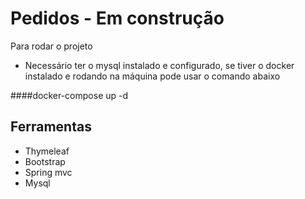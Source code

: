 # Pedidos - Em construção

Para rodar o projeto
* Necessário ter o mysql instalado e configurado, se tiver o docker instalado e rodando na máquina pode usar o comando abaixo

####docker-compose up -d

## Ferramentas
- Thymeleaf
- Bootstrap
- Spring mvc
- Mysql